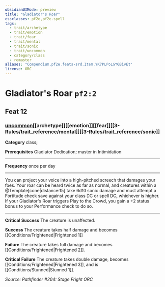 ```yaml
---
obsidianUIMode: preview
title: "Gladiator's Roar"
cssclasses: pf2e,pf2e-spell
tags:
  - trait/archetype
  - trait/emotion
  - trait/fear
  - trait/mental
  - trait/sonic
  - trait/uncommon
  - category/class
  - remaster
aliases: "Compendium.pf2e.feats-srd.Item.YK7PLPoLGYGBivEt"
license: ORC
---
```

# Gladiator's Roar `pf2:2`
## Feat 12
### [uncommon](uncommon "Uncommon Rarity Trait")[[archetype]][[emotion]][[fear]][[3-Rules/trait_reference/mental]][[3-Rules/trait_reference/sonic]]

**Category** class; 



**Prerequisites** Gladiator Dedication; master in Intimidation
* * *
**Frequency** once per day

* * *

You can project your voice into a high-pitched screech that damages your foes. Your roar can be heard twice as far as normal, and creatures within a @Template\[cone|distance:15\] take 6d10 sonic damage and must attempt a Fortitude check save against your class DC or spell DC, whichever is higher. If your Gladiator's Roar triggers Play to the Crowd, you gain a +2 status bonus to your Performance check to do so.

* * *

**Critical Success** The creature is unaffected.

**Success** The creature takes half damage and becomes [[Conditions/Frightened|Frightened 1]]

**Failure** The creature takes full damage and becomes [[Conditions/Frightened|Frightened 2]].

**Critical Failure** The creature takes double damage, becomes [[Conditions/Frightened|Frightened 3]], and is [[Conditions/Stunned|Stunned 1]].

*Source: Pathfinder #204: Stage Fright*
*ORC*